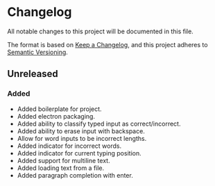 # Changelog
All notable changes to this project will be documented in this file.

The format is based on [Keep a Changelog](https://keepachangelog.com/en/1.0.0/),
and this project adheres to [Semantic Versioning](https://semver.org/spec/v2.0.0.html).

## Unreleased
### Added
 - Added boilerplate for project.
 - Added electron packaging.
 - Added ability to classify typed input as correct/incorrect.
 - Added ability to erase input with backspace.
 - Allow for word inputs to be incorrect lengths.
 - Added indicator for incorrect words.
 - Added indicator for current typing position.
 - Added support for multiline text.
 - Added loading text from a file.
 - Added paragraph completion with enter.